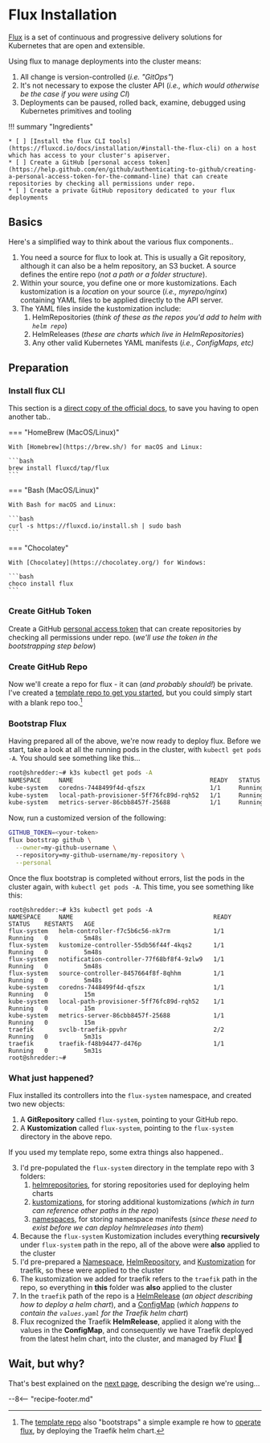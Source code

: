 # Flux Installation

[Flux](https://fluxcd.io/) is a set of continuous and progressive delivery solutions for Kubernetes that are open and extensible.

Using flux to manage deployments into the cluster means:

1. All change is version-controlled (*i.e. "GitOps"*)
2. It's not necessary to expose the cluster API (*i.e., which would otherwise be the case if you were using CI*)
3. Deployments can be paused, rolled back, examine, debugged using Kubernetes primitives and tooling

!!! summary "Ingredients"

    * [ ] [Install the flux CLI tools](https://fluxcd.io/docs/installation/#install-the-flux-cli) on a host which has access to your cluster's apiserver.
    * [ ] Create a GitHub [personal access token](https://help.github.com/en/github/authenticating-to-github/creating-a-personal-access-token-for-the-command-line) that can create repositories by checking all permissions under repo.
    * [ ] Create a private GitHub repository dedicated to your flux deployments


## Basics

Here's a simplified way to think about the various flux components..

1. You need a source for flux to look at. This is usually a Git repository, although it can also be a helm repository, an S3 bucket. A source defines the entire repo (*not a path or a folder structure*).
2. Within your source, you define one or more kustomizations. Each kustomization is a _location_ on your source (*i.e., myrepo/nginx*) containing YAML files to be applied directly to the API server.
3. The YAML files inside the kustomization include:
      1. HelmRepositories (*think of these as the repos you'd add to helm with `helm repo`*)
      2. HelmReleases (*these are charts which live in HelmRepositories*)
      3. Any other valid Kubernetes YAML manifests (*i.e., ConfigMaps, etc)*

## Preparation

### Install flux CLI

This section is a [direct copy of the official docs](https://fluxcd.io/docs/installation/#install-the-flux-cli), to save you having to open another tab..

=== "HomeBrew (MacOS/Linux)"

    With [Homebrew](https://brew.sh/) for macOS and Linux:
    
    ```bash
    brew install fluxcd/tap/flux
    ```

=== "Bash (MacOS/Linux)"

    With Bash for macOS and Linux:

    ```bash
    curl -s https://fluxcd.io/install.sh | sudo bash
    ```

=== "Chocolatey"

    With [Chocolatey](https://chocolatey.org/) for Windows:

    ```bash
    choco install flux
    ```


### Create GitHub Token

Create a GitHub [personal access token](https://github.com/settings/tokens) that can create repositories by checking all permissions under repo. (*we'll use the token in the bootstrapping step below*)

### Create GitHub Repo

Now we'll create a repo for flux - it can (*and probably should!*) be private. I've created a [template repo to get you started](https://github.com/geek-cookbook/template-flux/generate), but you could simply start with a blank repo too.[^1]

### Bootstrap Flux

Having prepared all of the above, we're now ready to deploy flux. Before we start, take a look at all the running pods in the cluster, with `kubectl get pods -A`. You should see something like this...

```bash
root@shredder:~# k3s kubectl get pods -A
NAMESPACE     NAME                                      READY   STATUS    RESTARTS   AGE
kube-system   coredns-7448499f4d-qfszx                  1/1     Running   0          6m32s
kube-system   local-path-provisioner-5ff76fc89d-rqh52   1/1     Running   0          6m32s
kube-system   metrics-server-86cbb8457f-25688           1/1     Running   0          6m32s
```

Now, run a customized version of the following:

```bash
GITHUB_TOKEN=<your-token>
flux bootstrap github \
  --owner=my-github-username \ 
  --repository=my-github-username/my-repository \
  --personal
```

Once the flux bootstrap is completed without errors, list the pods in the cluster again, with `kubectl get pods -A`. This time, you see something like this:

```
root@shredder:~# k3s kubectl get pods -A
NAMESPACE     NAME                                       READY   STATUS    RESTARTS   AGE
flux-system   helm-controller-f7c5b6c56-nk7rm            1/1     Running   0          5m48s
flux-system   kustomize-controller-55db56f44f-4kqs2      1/1     Running   0          5m48s
flux-system   notification-controller-77f68bf8f4-9zlw9   1/1     Running   0          5m48s
flux-system   source-controller-8457664f8f-8qhhm         1/1     Running   0          5m48s
kube-system   coredns-7448499f4d-qfszx                   1/1     Running   0          15m
kube-system   local-path-provisioner-5ff76fc89d-rqh52    1/1     Running   0          15m
kube-system   metrics-server-86cbb8457f-25688            1/1     Running   0          15m
traefik       svclb-traefik-ppvhr                        2/2     Running   0          5m31s
traefik       traefik-f48b94477-d476p                    1/1     Running   0          5m31s
root@shredder:~#
```

### What just happened?

Flux installed its controllers into the `flux-system` namespace, and created two new objects:

1. A **GitRepository** called `flux-system`, pointing to your GitHub repo.
2. A **Kustomization** called `flux-system`, pointing to the `flux-system` directory in the above repo.

If you used my template repo, some extra things also happened..

3. I'd pre-populated the `flux-system` directory in the template repo with 3 folders:
      1. [helmrepositories](https://github.com/geek-cookbook/template-flux/tree/main/flux-system/helmrepositories), for storing repositories used for deploying helm charts
      2. [kustomizations](https://github.com/geek-cookbook/template-flux/tree/main/flux-system/kustomizations), for storing additional kustomizations *(which in turn can reference other paths in the repo*)
      3. [namespaces](https://github.com/geek-cookbook/template-flux/tree/main/flux-system/namespaces), for storing namespace manifests (*since these need to exist before we can deploy helmreleases into them*)
4. Because the `flux-system` Kustomization includes everything **recursively** under `flux-system` path in the repo, all of the above were **also** applied to the cluster
5. I'd pre-prepared a [Namespace](https://github.com/geek-cookbook/template-flux/blob/main/flux-system/namespaces/namespace-traefik.yaml), [HelmRepository](https://github.com/geek-cookbook/template-flux/blob/main/flux-system/helmrepositories/helmrepository-traefik.yaml), and [Kustomization](https://github.com/geek-cookbook/template-flux/blob/main/flux-system/kustomizations/kustomization-traefik.yaml) for traefik, so these were applied to the cluster
6. The kustomization we added for traefik refers to the `traefik` path in the repo, so everything in **this** folder was **also** applied to the cluster
7. In the `traefik` path of the repo is a [HelmRelease](https://github.com/geek-cookbook/template-flux/blob/main/traefik/helmrelease-traefik.yaml) (*an object describing how to deploy a helm chart*), and a [ConfigMap](https://github.com/geek-cookbook/template-flux/blob/main/traefik/configmap-traefik-helm-chart-value-overrides-configmap.yaml) (*which happens to contain the `values.yaml` for the Traefik helm chart*)
8. Flux recognized the Traefik **HelmRelease**, applied it along with the values in the **ConfigMap**, and consequently we have Traefik deployed from the latest helm chart, into the cluster, and managed by Flux! 💪

## Wait, but why?

That's best explained on the [next page](/kubernetes/deployment/flux/design/), describing the design we're using...

--8<-- "recipe-footer.md"

[^1]: The [template repo](https://github.com/geek-cookbook/template-flux/) also "bootstraps" a simple example re how to [operate flux](/kubernetes/deployment/flux/operate/), by deploying the Traefik helm chart.